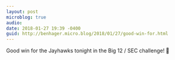```yaml
---
layout: post
microblog: true
audio: 
date: 2018-01-27 19:39 -0400
guid: http://benhager.micro.blog/2018/01/27/good-win-for.html
---
```

Good win for the Jayhawks tonight in the Big 12 / SEC challenge! 🏀
